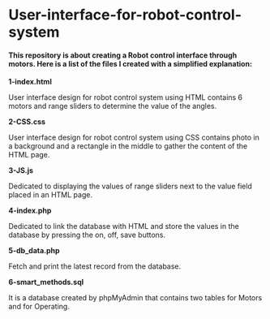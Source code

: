 # User-interface-for-robot-control-system
 
#### This repository is about creating a Robot control interface through motors. Here is a list of the files I created with a simplified explanation:


**1-index.html**

 User interface design for robot control system using HTML contains 6 motors and range sliders to determine the value of the angles.

**2-CSS.css**

 User interface design for robot control system using CSS contains photo in a background and a rectangle in the middle to gather the content of the HTML page.

**3-JS.js**

 Dedicated to displaying the values ​​of range sliders next to the value field placed in an HTML page.

**4-index.php**

 Dedicated to link the database with HTML and store the values ​​in the database by pressing the on, off, save buttons.

**5-db_data.php**

 Fetch and print the latest record from the database.

**6-smart_methods.sql**

 It is a database created by phpMyAdmin that contains two tables for Motors and for Operating.
